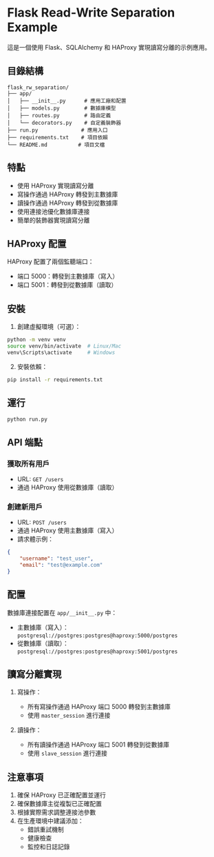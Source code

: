 # Flask Read-Write Separation Example

這是一個使用 Flask、SQLAlchemy 和 HAProxy 實現讀寫分離的示例應用。

## 目錄結構

```
flask_rw_separation/
├── app/
│   ├── __init__.py      # 應用工廠和配置
│   ├── models.py        # 數據庫模型
│   ├── routes.py        # 路由定義
│   └── decorators.py    # 自定義裝飾器
├── run.py              # 應用入口
├── requirements.txt    # 項目依賴
└── README.md          # 項目文檔
```

## 特點

- 使用 HAProxy 實現讀寫分離
- 寫操作通過 HAProxy 轉發到主數據庫
- 讀操作通過 HAProxy 轉發到從數據庫
- 使用連接池優化數據庫連接
- 簡單的裝飾器實現讀寫分離

## HAProxy 配置

HAProxy 配置了兩個監聽端口：
- 端口 5000：轉發到主數據庫（寫入）
- 端口 5001：轉發到從數據庫（讀取）

## 安裝

1. 創建虛擬環境（可選）：
```bash
python -m venv venv
source venv/bin/activate  # Linux/Mac
venv\Scripts\activate     # Windows
```

2. 安裝依賴：
```bash
pip install -r requirements.txt
```

## 運行

```bash
python run.py
```

## API 端點

### 獲取所有用戶
- URL: `GET /users`
- 通過 HAProxy 使用從數據庫（讀取）

### 創建新用戶
- URL: `POST /users`
- 通過 HAProxy 使用主數據庫（寫入）
- 請求體示例：
```json
{
    "username": "test_user",
    "email": "test@example.com"
}
```

## 配置

數據庫連接配置在 `app/__init__.py` 中：

- 主數據庫（寫入）：`postgresql://postgres:postgres@haproxy:5000/postgres`
- 從數據庫（讀取）：`postgresql://postgres:postgres@haproxy:5001/postgres`

## 讀寫分離實現

1. 寫操作：
   - 所有寫操作通過 HAProxy 端口 5000 轉發到主數據庫
   - 使用 `master_session` 進行連接

2. 讀操作：
   - 所有讀操作通過 HAProxy 端口 5001 轉發到從數據庫
   - 使用 `slave_session` 進行連接

## 注意事項

1. 確保 HAProxy 已正確配置並運行
2. 確保數據庫主從複製已正確配置
3. 根據實際需求調整連接池參數
4. 在生產環境中建議添加：
   - 錯誤重試機制
   - 健康檢查
   - 監控和日誌記錄 